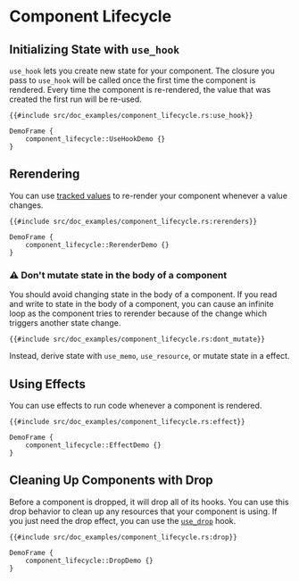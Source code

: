 # Component Lifecycle

## Initializing State with `use_hook`

`use_hook` lets you create new state for your component. The closure you pass to `use_hook` will be called once the first time the component is rendered. Every time the component is re-rendered, the value that was created the first run will be re-used.

```rust, no_run
{{#include src/doc_examples/component_lifecycle.rs:use_hook}}
```
```inject-dioxus
DemoFrame {
    component_lifecycle::UseHookDemo {}
}
```

## Rerendering

You can use [tracked values](../state/index.md) to re-render your component whenever a value changes. 

```rust, no_run
{{#include src/doc_examples/component_lifecycle.rs:rerenders}}
```
```inject-dioxus
DemoFrame {
    component_lifecycle::RerenderDemo {}
}
```

### ⚠️ Don't mutate state in the body of a component

You should avoid changing state in the body of a component. If you read and write to state in the body of a component, you can cause an infinite loop as the component tries to rerender because of the change which triggers another state change.

```rust, no_run
{{#include src/doc_examples/component_lifecycle.rs:dont_mutate}}
```

Instead, derive state with `use_memo`, `use_resource`, or mutate state in a effect.

## Using Effects

You can use effects to run code whenever a component is rendered.


```rust, no_run
{{#include src/doc_examples/component_lifecycle.rs:effect}}
```
```inject-dioxus
DemoFrame {
    component_lifecycle::EffectDemo {}
}
```

## Cleaning Up Components with Drop

Before a component is dropped, it will drop all of its hooks. You can use this drop behavior to clean up any resources that your component is using. If you just need the drop effect, you can use the [`use_drop`](https://docs.rs/dioxus/latest/dioxus/prelude/fn.use_drop.html) hook.

```rust, no_run
{{#include src/doc_examples/component_lifecycle.rs:drop}}
```
```inject-dioxus
DemoFrame {
    component_lifecycle::DropDemo {}
}
```
